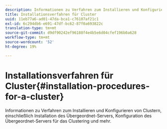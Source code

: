 ```yaml
---
description: Informationen zu Verfahren zum Installieren und Konfigurieren von Clustern, einschließlich Installation des Übergeordnet-Servers, Konfiguration des Übergeordnet-Servers für das Clustering und mehr.
title: Installationsverfahren für Cluster
uuid: 11eb77a6-ad01-47da-bca1-c76107af21c1
exl-id: 6c294db6-e691-47df-bc62-87f0a693822c
translation-type: tm+mt
source-git-commit: d9df90242ef96188f4e4b5e6d04cfef196b0a628
workflow-type: tm+mt
source-wordcount: '52'
ht-degree: 19%

---
```


# Installationsverfahren für Cluster{#installation-procedures-for-a-cluster}

Informationen zu Verfahren zum Installieren und Konfigurieren von Clustern, einschließlich Installation des Übergeordnet-Servers, Konfiguration des Übergeordnet-Servers für das Clustering und mehr.
